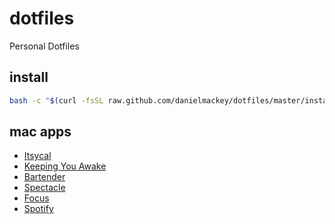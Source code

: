 # dotfiles

Personal Dotfiles

## install

```sh
bash -c "$(curl -fsSL raw.github.com/danielmackey/dotfiles/master/install)"
```

## mac apps

- [Itsycal](https://www.mowglii.com/itsycal/)
- [Keeping You Awake](https://github.com/newmarcel/KeepingYouAwake)
- [Bartender](https://www.macbartender.com/)
- [Spectacle](https://www.spectacleapp.com/)
- [Focus](https://heyfocus.com/)
- [Spotify](https://www.spotify.com/us/download/mac/)
